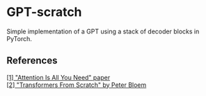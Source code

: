 # GPT-scratch
Simple implementation of a GPT using a stack of decoder blocks in PyTorch.  

## References
[\[1\] "Attention Is All You Need" paper](https://arxiv.org/abs/1706.03762)  
[\[2\] "Transformers From Scratch" by Peter Bloem](https://peterbloem.nl/blog/transformers)
